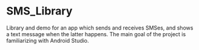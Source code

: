 # SMS_Library
Library and demo for an app which sends and receives SMSes, and shows a text message when the latter happens.
The main goal of the project is familiarizing with Android Studio.